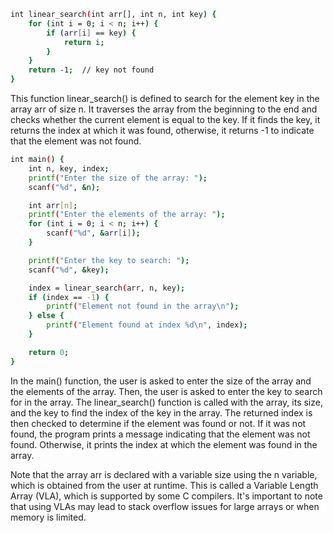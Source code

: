 ```bash
int linear_search(int arr[], int n, int key) {
    for (int i = 0; i < n; i++) {
        if (arr[i] == key) {
            return i;
        }
    }
    return -1;  // key not found
}
```

This function linear_search() is defined to search for the element key in the array arr of size n. It traverses the array from the beginning to the end and checks whether the current element is equal to the key. If it finds the key, it returns the index at which it was found, otherwise, it returns -1 to indicate that the element was not found.

```bash
int main() {
    int n, key, index;
    printf("Enter the size of the array: ");
    scanf("%d", &n);

    int arr[n];
    printf("Enter the elements of the array: ");
    for (int i = 0; i < n; i++) {
        scanf("%d", &arr[i]);
    }

    printf("Enter the key to search: ");
    scanf("%d", &key);

    index = linear_search(arr, n, key);
    if (index == -1) {
        printf("Element not found in the array\n");
    } else {
        printf("Element found at index %d\n", index);
    }

    return 0;
}
```

In the main() function, the user is asked to enter the size of the array and the elements of the array. Then, the user is asked to enter the key to search for in the array. The linear_search() function is called with the array, its size, and the key to find the index of the key in the array. The returned index is then checked to determine if the element was found or not. If it was not found, the program prints a message indicating that the element was not found. Otherwise, it prints the index at which the element was found in the array.

Note that the array arr is declared with a variable size using the n variable, which is obtained from the user at runtime. This is called a Variable Length Array (VLA), which is supported by some C compilers. It's important to note that using VLAs may lead to stack overflow issues for large arrays or when memory is limited.
